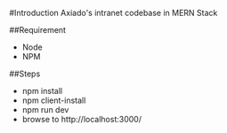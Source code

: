 #Introduction
Axiado's intranet codebase in MERN Stack

##Requirement
* Node
* NPM

##Steps
* npm install
* npm client-install
* npm run dev
* browse to http://localhost:3000/


